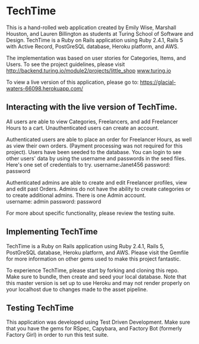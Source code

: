 
# TechTime
This is a hand-rolled web application created by Emily Wise, Marshall Houston, and Lauren Billington as students at Turing School of Software and Design. TechTime is a Ruby on Rails application using Ruby 2.4.1, Rails 5 with Active Record, PostGreSQL database, Heroku platform, and AWS.

The implementation was based on user stories for Categories, Items, and Users.
To see the project guidelines, please visit http://backend.turing.io/module2/projects/little_shop
www.turing.io

To view a live version of this application, please go to:
https://glacial-waters-66098.herokuapp.com/

## Interacting with the live version of TechTime.
All users are able to view Categories, Freelancers, and add Freelancer Hours to a cart. Unauthenticated users can create an account.

Authenticated users are able to place an order for Freelancer Hours, as well as view their own orders. (Payment processing was not required for this project).
Users have been seeded to the database. You can login to see other users' data by using the username and passwords in the seed files. Here's one set of credentials to try.
username:Janet456
password: password

Authenticated admins are able to create and edit Freelancer profiles, view and edit past Orders. Admins do not have the ability to create categories or to create additional admins. There is one Admin account.  
username: admin
password: password

For more about specific functionality, please review the testing suite.

## Implementing TechTime
TechTime is a Ruby on Rails application using Ruby 2.4.1, Rails 5, PostGreSQL database, Heroku platform, and AWS. Please visit the Gemfile for more information on other gems used to make this project fantastic.

To experience TechTime, please start by forking and cloning this repo.
Make sure to bundle, then create and seed your local database.  Note that this master version is set up to use Heroku and may not render properly on your localhost due to changes made to the asset pipeline.

## Testing TechTime
This application was developed using Test Driven Development. Make sure that you have the gems for RSpec, Capybara, and Factory Bot (formerly Factory Girl) in order to run this test suite.
